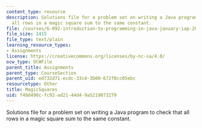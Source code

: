 ```yaml
---
content_type: resource
description: Solutions file for a problem set on writing a Java program to check that
  all rows in a magic square sum to the same constant.
file: /courses/6-092-introduction-to-programming-in-java-january-iap-2010/f48d490cfc92ad2144d49a5219073279_MagicSquares.java
file_size: 1415
file_type: text/plain
learning_resource_types:
- Assignments
license: https://creativecommons.org/licenses/by-nc-sa/4.0/
ocw_type: OCWFile
parent_title: Assignments
parent_type: CourseSection
parent_uid: ed732d71-ecdc-33c4-3b00-672f8cc05ebc
resourcetype: Other
title: MagicSquares
uid: f48d490c-fc92-ad21-44d4-9a5219073279
---
```

Solutions file for a problem set on writing a Java program to check that all rows in a magic square sum to the same constant.